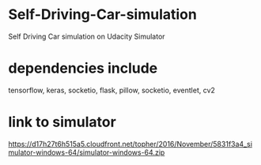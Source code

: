 # Self-Driving-Car-simulation
Self Driving Car simulation on Udacity Simulator


# dependencies include
tensorflow,
keras,
socketio,
flask,
pillow,
socketio,
eventlet,
cv2


# link to simulator
https://d17h27t6h515a5.cloudfront.net/topher/2016/November/5831f3a4_simulator-windows-64/simulator-windows-64.zip
